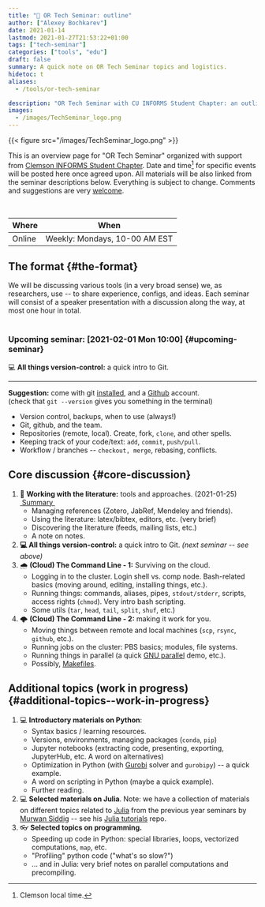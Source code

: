 ```yaml
---
title: "💬 OR Tech Seminar: outline"
author: ["Alexey Bochkarev"]
date: 2021-01-14
lastmod: 2021-01-27T21:53:22+01:00
tags: ["tech-seminar"]
categories: ["tools", "edu"]
draft: false
summary: A quick note on OR Tech Seminar topics and logistics.
hidetoc: t
aliases:
  - /tools/or-tech-seminar

description: "OR Tech Seminar with CU INFORMS Student Chapter: an outline."
images:
  - /images/TechSeminar_logo.png
---
```


{{< figure src="/images/TechSeminar_logo.png" >}}

This is an overview page for "OR Tech Seminar" organized with support from
[Clemson INFORMS Student Chapter](https://cecas.clemson.edu/informs/). Date and time[^fn:1] for specific events will be posted here
once agreed upon. All materials will be also linked from the seminar descriptions
below. Everything is subject to change. Comments and
suggestions are very [welcome](mailto:tech%5Fseminar@bochkarev.io).

<br/>

| Where  | When                          |
|--------|-------------------------------|
| Online | Weekly: Mondays, 10-00 AM EST |


## The format {#the-format}

We will be discussing various tools (in a very broad sense) we, as
researchers, use -- to share experience, configs, and ideas. Each seminar will
consist of a speaker presentation with a discussion along the way, at most
one hour in total. <br/> <br/>

<div class="note">


### Upcoming seminar: <span class="timestamp-wrapper"><span class="timestamp">[2021-02-01 Mon 10:00]</span></span> {#upcoming-seminar}

💻 **All things version-control:** a quick intro to Git.
<hr/>

**Suggestion:** come with git [installed](https://git-scm.com/book/en/v2/Getting-Started-Installing-Git), and a [Github](https://github.com) account.<br>
(check that `git --version` gives you something in the terminal)

-   Version control, backups, when to use (always!)
-   Git, github, and the team.
-   Repositories (remote, local). Create, fork, `clone`, and other spells.
-   Keeping track of your code/text: `add`, `commit`, `push/pull`.
-   Workflow / branches -- `checkout, merge`, rebasing, conflicts.

</div>


## Core discussion {#core-discussion}

1.  📰 **Working with the literature:** tools and approaches. (2021-01-25)
       <a class="sticker" href="/tools/ts-literature/">&nbsp;Summary&nbsp;</a>
    -   Managing references (Zotero, JabRef, Mendeley and friends).
    -   Using the literature: latex/bibtex, editors, etc. (very brief)
    -   Discovering the literature (feeds, mailing lists, etc.)
    -   A note on notes.
2.  **💻 All things version-control:** a quick intro to Git. _(next seminar -- see
    above)_
3.  🌧 **(Cloud) The Command Line - 1:** Surviving on the cloud.
    -   Logging in to the cluster. Login shell vs. comp node. Bash-related basics
        (moving around, editing, installing things, etc.).
    -   Running things: commands, aliases, pipes, `stdout/stderr`, scripts,
        access rights (`chmod`). Very intro bash scripting.
    -   Some utils (`tar`, `head`, `tail`, `split`, `shuf`, etc.)
4.  🌩 **(Cloud) The Command Line - 2:** making it work for you.
    -   Moving things between remote and local machines (`scp`, `rsync`, `github`, etc.).
    -   Running jobs on the cluster: PBS basics; modules, file systems.
    -   Running things in parallel (a quick [GNU parallel](https://www.gnu.org/software/parallel/) demo, etc.).
    -   Possibly, [Makefiles](https://en.wikipedia.org/wiki/Makefile).


## Additional topics (work in progress) {#additional-topics--work-in-progress}

1.  💻 **Introductory materials on Python**:
    -   Syntax basics / learning resources.
    -   Versions, environments, managing packages (`conda`, `pip`)
    -   Jupyter notebooks (extracting code, presenting, exporting, JupyterHub,
        etc. A word on alternatives)
    -   Optimization in Python (with [Gurobi](https://www.gurobi.com/) solver and `gurobipy`) -- a quick example.
    -   A word on scripting in Python (maybe a quick example).
    -   Further reading.
2.  💻 **Selected materials on Julia**. Note: we have a collection of materials on
    different topics related to [Julia](https://julialang.org/) from the previous year seminars by [Murwan
    Siddig](https://msiddig.people.clemson.edu/) -- see his  <a href="https://github.com/murwansiddig/Julia_tutorials">Julia tutorials</a> repo.
3.  👓 **Selected topics on programming.**
    -   Speeding up code in Python: special libraries, loops, vectorized computations, `map`,
        etc.
    -   "Profiling" python code ("what's so slow?")
    -   ... and in Julia: very brief notes on parallel computations and precompiling.

[^fn:1]: Clemson local time.
